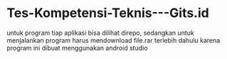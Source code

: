 # Tes-Kompetensi-Teknis---Gits.id
untuk program tiap aplikasi bisa dilihat direpo, sedangkan untuk menjalankan program harus mendownload file.rar terlebih dahulu karena program ini dibuat menggunakan android studio

